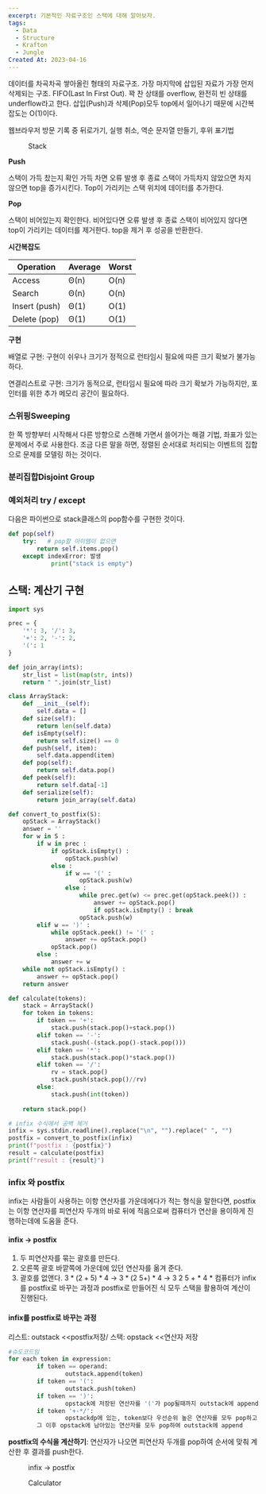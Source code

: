 ```yaml
---
excerpt: 기본적인 자료구조인 스택에 대해 알아보자.
tags:
  - Data
  - Structure
  - Krafton
  - Jungle
Created At: 2023-04-16
---
```

데이터를 차곡차곡 쌓아올린 형태의 자료구조. 가장 마지막에 삽입된 자료가 가장 먼저 삭제되는 구조. FIFO(Last In First Out). 꽉 찬 상태를 overflow, 완전히 빈 상태를 underflow라고 한다. 삽입(Push)과 삭제(Pop)모두 top에서 일어나기 때문에 시간복잡도는 O(1)이다.

웹브라우저 방문 기록 중 뒤로가기, 실행 취소, 역순 문자열 만들기, 후위 표기법

<figure style="width: 60%" class="align-center">
  <img src="https://onedrive.live.com/embed?resid=C4F97B3B64AE3E7A%216721&authkey=%21AFhaMwYATD7p2eI&width=694&height=1020" alt="">
  <figcaption>Stack</figcaption>
</figure> 

**Push**

스택이 가득 찼는지 확인
가득 차면 오류 발생 후 종료
스택이 가득차지 않았으면 차지 않으면 top을 증가시킨다.
Top이 가리키는 스택 위치에 데이터를 추가한다.

**Pop**

스택이 비어있는지 확인한다.
비어있다면 오류 발생 후 종료
스택이 비어있지 않다면 top이 가리키는 데이터를 제거한다.
top을 제거 후 성공을 반환한다.

**시간복잡도**

| Operation | Average | Worst |
| --- | --- | --- |
| Access | Θ(n) | O(n) |
| Search | Θ(n) | O(n) |
| Insert (push) | Θ(1) | O(1) |
| Delete (pop) | Θ(1) | O(1) |

**구현**

배열로 구현: 구현이 쉬우나 크기가 정적으로 런타임시 필요에 따른 크기 확보가 불가능하다.

연결리스트로 구현: 크기가 동적으로, 런타임시 필요에 따라 크기 확보가 가능하지만, 포인터를 위한 추가 메모리 공간이 필요하다.

### 스위핑Sweeping

한 쪽 방향부터 시작해서 다른 방향으로 스캔해 가면서 쓸어가는 해결 기법, 좌표가 있는 문제에서 주로 사용한다. 조금 다른 말을 하면, 정렬된 순서대로 처리되는 이벤트의 집합으로 문제를 모델링 하는 것이다.

### 분리집합Disjoint Group

### 예외처리 try / except

다음은 파이썬으로 stack클래스의 pop함수를 구현한 것이다.

```python
def pop(self)
	try:   # pop할 아이템이 없으면
		return self.items.pop()
	except indexError: 발생
			print("stack is empty")
```

## 스택: 계산기 구현

```python
import sys

prec = {
    '*': 3, '/': 3,
    '+': 2, '-': 2,
    '(': 1
}

def join_array(ints):
    str_list = list(map(str, ints))
    return " ".join(str_list)

class ArrayStack:
    def __init__(self):
        self.data = []
    def size(self):
        return len(self.data)
    def isEmpty(self):
        return self.size() == 0
    def push(self, item):
        self.data.append(item)
    def pop(self):
        return self.data.pop()
    def peek(self):
        return self.data[-1]
    def serialize(self):
        return join_array(self.data)

def convert_to_postfix(S):
    opStack = ArrayStack()
    answer = ''
    for w in S :
        if w in prec :
            if opStack.isEmpty() :
                opStack.push(w)
            else :
                if w == '(' :
                    opStack.push(w)
                else :
                    while prec.get(w) <= prec.get(opStack.peek()) :
                        answer += opStack.pop()
                        if opStack.isEmpty() : break
                    opStack.push(w)
        elif w == ')' :
            while opStack.peek() != '(' :
                answer += opStack.pop()
            opStack.pop()
        else :
            answer += w
    while not opStack.isEmpty() :
        answer += opStack.pop()
    return answer

def calculate(tokens):
    stack = ArrayStack()
    for token in tokens:
        if token == '+':
            stack.push(stack.pop()+stack.pop())
        elif token == '-':
            stack.push(-(stack.pop()-stack.pop()))
        elif token == '*':
            stack.push(stack.pop()*stack.pop())
        elif token == '/':
            rv = stack.pop()
            stack.push(stack.pop()//rv)
        else:
            stack.push(int(token))
        
    return stack.pop()

# infix 수식에서 공백 제거
infix = sys.stdin.readline().replace("\n", "").replace(" ", "")
postfix = convert_to_postfix(infix)
print(f"postfix : {postfix}")
result = calculate(postfix)
print(f"result : {result}")
```
### infix 와 postfix
infix는 사람들이 사용하는 이항 연산자를 가운데에다가 적는 형식을 말한다면, postfix는 이항 연산자를 피연산자 두개의 바로 뒤에 적음으로써 컴퓨터가 연산을 용이하게 진행하는데에 도움을 준다.
#### infix → postfix
1. 두 피연산자를 묶는 괄호를 만든다.
2. 오른쪽 괄호 바깥쪽에 가운데에 있던 연산자를 옮겨 준다.
3. 괄호를 없앤다.
$3*(2+5)*4$ → $3*(2\ 5+)*4$ →  $3\ 2\ 5\ +\ *\ 4\ *$
컴퓨터가 infix를 postfix로 바꾸는 과정과 postfix로 만들어진 식 모두 스택을 활용하여 계산이 진행된다.

#### infix를 postfix로 바꾸는 과정
리스트: outstack <<postfix저장/ 스택: opstack <<연산자 저장

```python
#슈도코드임
for each token in expression:
		if token == operand:
				outstack.append(token)
		if token == '(':
				outstack.push(token)
		if token == ')':
				opstack에 저장된 연산자를 '('가 pop될때까지 outstack에 append
		if token '+-*/':
				opstackdp에 있는, token보다 우선순위 높은 연산자를 모두 pop하고 자신을 push한다.
		그 이후 opstack에 남아있는 연산자를 모두 pop하여 outstack에 append
```

**postfix의 수식을 계산하기**: 연산자가 나오면 피연산자 두개를 pop하여 순서에 맞춰 계산한 후 결과를 push한다.
<figure style="width: 85%" class="align-center">
  <img src="https://onedrive.live.com/embed?resid=C4F97B3B64AE3E7A%216751&authkey=%21AOlCWjiEuG_jXUI&width=721&height=961" alt="">
  <figcaption>infix → postfix</figcaption>
</figure>

<figure style="width: 85%" class="align-center">
  <img src="https://onedrive.live.com/embed?resid=C4F97B3B64AE3E7A%216752&authkey=%21AMnPDo_jFC608rE&width=721&height=961" alt="">
  <figcaption>Calculator</figcaption>
</figure>